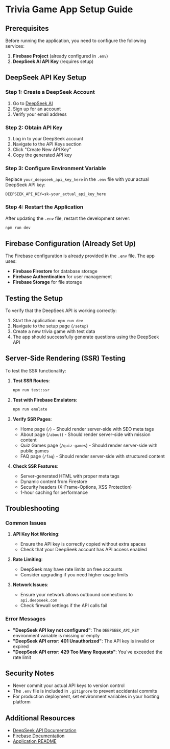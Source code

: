# Trivia Game App Setup Guide

## Prerequisites

Before running the application, you need to configure the following services:

1. **Firebase Project** (already configured in `.env`)
2. **DeepSeek AI API Key** (requires setup)

## DeepSeek API Key Setup

### Step 1: Create a DeepSeek Account

1. Go to [DeepSeek AI](https://platform.deepseek.com/)
2. Sign up for an account
3. Verify your email address

### Step 2: Obtain API Key

1. Log in to your DeepSeek account
2. Navigate to the API Keys section
3. Click "Create New API Key"
4. Copy the generated API key

### Step 3: Configure Environment Variable

Replace `your_deepseek_api_key_here` in the `.env` file with your actual DeepSeek API key:

```env
DEEPSEEK_API_KEY=sk-your_actual_api_key_here
```

### Step 4: Restart the Application

After updating the `.env` file, restart the development server:

```bash
npm run dev
```

## Firebase Configuration (Already Set Up)

The Firebase configuration is already provided in the `.env` file. The app uses:

- **Firebase Firestore** for database storage
- **Firebase Authentication** for user management
- **Firebase Storage** for file storage

## Testing the Setup

To verify that the DeepSeek API is working correctly:

1. Start the application: `npm run dev`
2. Navigate to the setup page (`/setup`)
3. Create a new trivia game with test data
4. The app should successfully generate questions using the DeepSeek API

## Server-Side Rendering (SSR) Testing

To test the SSR functionality:

1. **Test SSR Routes**:

   ```bash
   npm run test:ssr
   ```

2. **Test with Firebase Emulators**:

   ```bash
   npm run emulate
   ```

3. **Verify SSR Pages**:

   - Home page (`/`) - Should render server-side with SEO meta tags
   - About page (`/about`) - Should render server-side with mission content
   - Quiz Games page (`/quiz-games`) - Should render server-side with public games
   - FAQ page (`/faq`) - Should render server-side with structured content

4. **Check SSR Features**:
   - Server-generated HTML with proper meta tags
   - Dynamic content from Firestore
   - Security headers (X-Frame-Options, XSS Protection)
   - 1-hour caching for performance

## Troubleshooting

### Common Issues

1. **API Key Not Working**:

   - Ensure the API key is correctly copied without extra spaces
   - Check that your DeepSeek account has API access enabled

2. **Rate Limiting**:

   - DeepSeek may have rate limits on free accounts
   - Consider upgrading if you need higher usage limits

3. **Network Issues**:
   - Ensure your network allows outbound connections to `api.deepseek.com`
   - Check firewall settings if the API calls fail

### Error Messages

- **"DeepSeek API key not configured"**: The `DEEPSEEK_API_KEY` environment variable is missing or empty
- **"DeepSeek API error: 401 Unauthorized"**: The API key is invalid or expired
- **"DeepSeek API error: 429 Too Many Requests"**: You've exceeded the rate limit

## Security Notes

- Never commit your actual API keys to version control
- The `.env` file is included in `.gitignore` to prevent accidental commits
- For production deployment, set environment variables in your hosting platform

## Additional Resources

- [DeepSeek API Documentation](https://platform.deepseek.com/docs)
- [Firebase Documentation](https://firebase.google.com/docs)
- [Application README](../README.md)
